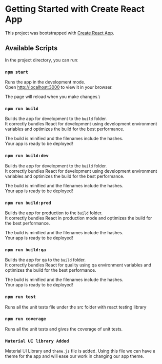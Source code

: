 # Getting Started with Create React App

This project was bootstrapped with [Create React App](https://github.com/facebook/create-react-app).

## Available Scripts

In the project directory, you can run:

### `npm start`

Runs the app in the development mode.\
Open [http://localhost:3000](http://localhost:3000) to view it in your browser.

The page will reload when you make changes.\

### `npm run build`

Builds the app for development to the `build` folder.\
It correctly bundles React for development using development environment variables and optimizes the build for the best performance.

The build is minified and the filenames include the hashes.\
Your app is ready to be deployed!

### `npm run build:dev`

Builds the app for development to the `build` folder.\
It correctly bundles React for development using development environment variables and optimizes the build for the best performance.

The build is minified and the filenames include the hashes.\
Your app is ready to be deployed!

### `npm run build:prod`

Builds the app for production to the `build` folder.\
It correctly bundles React in production mode and optimizes the build for the best performance.

The build is minified and the filenames include the hashes.\
Your app is ready to be deployed!

### `npm run build:qa`

Builds the app for qa to the `build` folder.\
It correctly bundles React for quality using qa environment variables and optimizes the build for the best performance.

The build is minified and the filenames include the hashes.\
Your app is ready to be deployed!

### `npm run test`

Runs all the unit tests file under the src folder with react testing library

### `npm run coverage`

Runs all the unit tests and gives the coverage of unit tests.

### `Material UI library Added`

Material UI Library and `theme.js` file is added. Using this file we can have a theme for the app and will ease our work in changing our app theme.
